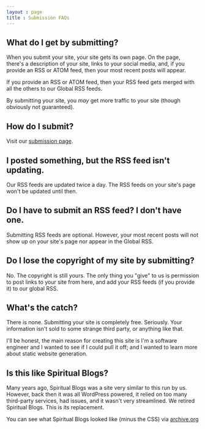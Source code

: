```yaml
---
layout : page
title : Submission FAQs
---
```


## What do I get by submitting?

When you submit your site, your site gets its own page.  On the page, there's a description of your site, links to your social media, and, if you provide an RSS or ATOM feed, then your most recent posts will appear.

If you provide an RSS or ATOM feed, then your RSS feed gets merged with all the others to our Global RSS feeds.

By submitting your site, you *may* get more traffic to your site (though obviously not guaranteed).

## How do I submit?

Visit our [submission page](/submit/).

## I posted something, but the RSS feed isn't updating.

Our RSS feeds are updated twice a day.  The RSS feeds on your site's page won't be updated until then.

## Do I have to submit an RSS feed?  I don't have one.

Submitting RSS feeds are optional.  However, your most recent posts will not show up on your site's page nor appear in the Global RSS.

## Do I lose the copyright of my site by submitting?

No.  The copyright is still yours.  The only thing you "give" to us is permission to post links to your site from here, and add your RSS feeds (if you provide it) to our global RSS.

## What's the catch?

There is none.  Submitting your site is completely free.  Seriously.  Your information isn't sold to some strange third party, or anything like that.

I'll be honest, the main reason for creating this site is I'm a software engineer and I wanted to see if I could pull it off; and I wanted to learn more about static website generation.

## Is this like Spiritual Blogs?

Many years ago, Spiritual Blogs was a site very similar to this run by us.  However, back then it was all WordPress powered, it relied on too many third-party services, had issues, and it wasn't very streamlined.  We retired Spiritual Blogs.  This is its replacement.

You can see what Spiritual Blogs looked like (minus the CSS) via [archive.org](http://web.archive.org/web/20110601073209/http://spiritualblogs.xd13.org/)

